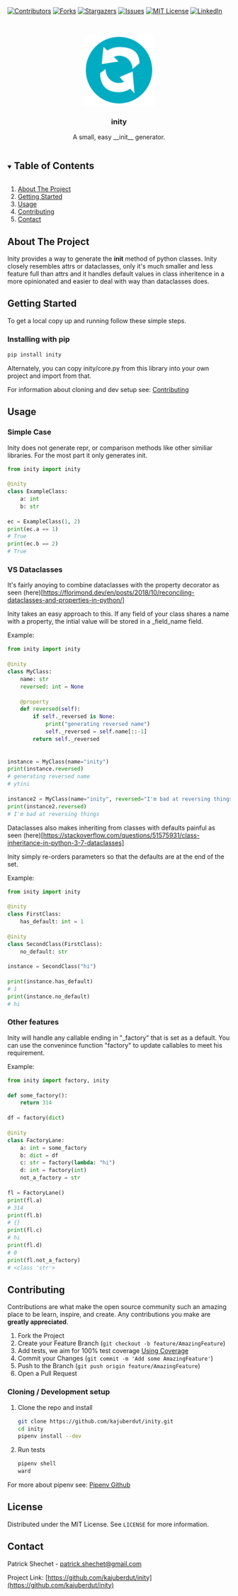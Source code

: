 <!--
*** Thanks for checking out the Best-README-Template. If you have a suggestion
*** that would make this better, please fork the repo and create a pull request
*** or simply open an issue with the tag "enhancement".
*** Thanks again! Now go create something AMAZING! :D
***
***
***
*** To avoid retyping too much info. Do a search and replace for the following:
*** kajuberdut, inity, twitter_handle, patrick.shechet@gmail.com, inity, String functions in pure Python
-->



<!-- PROJECT SHIELDS -->
<!--
*** I'm using markdown "reference style" links for readability.
*** Reference links are enclosed in brackets [ ] instead of parentheses ( ).
*** See the bottom of this document for the declaration of the reference variables
*** for contributors-url, forks-url, etc. This is an optional, concise syntax you may use.
*** https://www.markdownguide.org/basic-syntax/#reference-style-links
-->
[![Contributors][contributors-shield]][contributors-url]
[![Forks][forks-shield]][forks-url]
[![Stargazers][stars-shield]][stars-url]
[![Issues][issues-shield]][issues-url]
[![MIT License][license-shield]][license-url]
[![LinkedIn][linkedin-shield]][linkedin-url]



<!-- PROJECT LOGO -->
<br />
<p align="center">
  <a href="https://github.com/kajuberdut/inity">
    <img src="https://raw.githubusercontent.com/kajuberdut/inity/main/images/icon.svg" alt="icon" width="160" height="160">
  </a>

  <h3 align="center">inity</h3>

  <p align="center">
    A small, easy __init__ generator.
  </p>
</p>



<!-- TABLE OF CONTENTS -->
<details open="open">
  <summary><h2 style="display: inline-block">Table of Contents</h2></summary>
  <ol>
    <li>
      <a href="#about-the-project">About The Project</a>
    </li>
    <li>
      <a href="#getting-started">Getting Started</a>
    </li>
    <li><a href="#usage">Usage</a>
    </li>
    <li><a href="#contributing">Contributing</a></li>
    <!-- <li><a href="#license">License</a></li> -->
    <li><a href="#contact">Contact</a></li>
  </ol>
</details>



<!-- ABOUT THE PROJECT -->
## About The Project

Inity provides a way to generate the __init__ method of python classes. Inity closely resembles attrs or dataclasses, only it's much smaller and less feature full than attrs and it handles default values in class inheritence in a more opinionated and easier to deal with way than dataclasses does.


<!-- GETTING STARTED -->
## Getting Started

To get a local copy up and running follow these simple steps.

### Installing with pip

  ```sh
  pip install inity
  ```

  Alternately, you can copy inity/core.py from this library into your own project and import from that.

For information about cloning and dev setup see: [Contributing](#Contributing)


<!-- USAGE EXAMPLES -->
## Usage

### Simple Case
Inity does not generate repr, or comparison methods like other similiar libraries. For the most part it only generates init.

```python
from inity import inity

@inity
class ExampleClass:
    a: int
    b: str

ec = ExampleClass(1, 2)
print(ec.a == 1)
# True
print(ec.b == 2)
# True

```

### VS Dataclasses
It's fairly anoying to combine dataclasses with the property decorator as seen (here)[https://florimond.dev/en/posts/2018/10/reconciling-dataclasses-and-properties-in-python/]

Inity takes an easy approach to this. If any field of your class shares a name with a property, the intial value will be stored in a _field_name field.

Example:
```python
from inity import inity

@inity
class MyClass:
    name: str
    reversed: int = None

    @property
    def reversed(self):
        if self._reversed is None:
            print("generating reversed name")
            self._reversed = self.name[::-1]
        return self._reversed

 
instance = MyClass(name="inity")
print(instance.reversed)
# generating reversed name
# ytini

instance2 = MyClass(name="inity", reversed="I'm bad at reversing things")
print(instance2.reversed)
# I'm bad at reversing things
```


Dataclasses also makes inheriting from classes with defaults painful as seen (here)[https://stackoverflow.com/questions/51575931/class-inheritance-in-python-3-7-dataclasses]

Inity simply re-orders parameters so that the defaults are at the end of the set.

Example:
```python
from inity import inity

@inity
class FirstClass:
    has_default: int = 1

@inity
class SecondClass(FirstClass):
    no_default: str
    
instance = SecondClass("hi")

print(instance.has_default)
# 1
print(instance.no_default)
# hi

```

### Other features
Inity will handle any callable ending in "_factory" that is set as a default. You can use the convenince function "factory" to update callables to meet his requirement.

Example:
```python
from inity import factory, inity

def some_factory():
    return 314

df = factory(dict)

@inity
class FactoryLane:
    a: int = some_factory
    b: dict = df
    c: str = factory(lambda: "hi")
    d: int = factory(int)
    not_a_factory = str

fl = FactoryLane()
print(fl.a)
# 314
print(fl.b)
# {}
print(fl.c)
# hi
print(fl.d)
# 0
print(fl.not_a_factory)
# <class 'str'>

```

<!-- CONTRIBUTING -->
## Contributing

Contributions are what make the open source community such an amazing place to be learn, inspire, and create. Any contributions you make are **greatly appreciated**.

1. Fork the Project
2. Create your Feature Branch (`git checkout -b feature/AmazingFeature`)
3. Add tests, we aim for 100% test coverage [Using Coverage](https://coverage.readthedocs.io/en/coverage-5.3.1/#using-coverage-py)
4. Commit your Changes (`git commit -m 'Add some AmazingFeature'`)
5. Push to the Branch (`git push origin feature/AmazingFeature`)
6. Open a Pull Request

### Cloning / Development setup
1. Clone the repo and install
    ```sh
    git clone https://github.com/kajuberdut/inity.git
    cd inity
    pipenv install --dev
    ```
2. Run tests
    ```sh
    pipenv shell
    ward
    ```
  For more about pipenv see: [Pipenv Github](https://github.com/pypa/pipenv)



<!-- LICENSE -->
## License

Distributed under the MIT License. See `LICENSE` for more information.


<!-- CONTACT -->
## Contact

Patrick Shechet - patrick.shechet@gmail.com

Project Link: [https://github.com/kajuberdut/inity](https://github.com/kajuberdut/inity)




<!-- MARKDOWN LINKS & IMAGES -->
<!-- https://www.markdownguide.org/basic-syntax/#reference-style-links -->
[contributors-shield]: https://img.shields.io/github/contributors/kajuberdut/inity.svg?style=for-the-badge
[contributors-url]: https://github.com/kajuberdut/inity/graphs/contributors
[forks-shield]: https://img.shields.io/github/forks/kajuberdut/inity.svg?style=for-the-badge
[forks-url]: https://github.com/kajuberdut/inity/network/members
[stars-shield]: https://img.shields.io/github/stars/kajuberdut/inity.svg?style=for-the-badge
[stars-url]: https://github.com/kajuberdut/inity/stargazers
[issues-shield]: https://img.shields.io/github/issues/kajuberdut/inity.svg?style=for-the-badge
[issues-url]: https://github.com/kajuberdut/inity/issues
[license-shield]: https://img.shields.io/badge/License-MIT-orange.svg?style=for-the-badge
[license-url]: https://github.com/kajuberdut/inity/blob/main/LICENSE
[linkedin-shield]: https://img.shields.io/badge/-LinkedIn-black.svg?style=for-the-badge&logo=linkedin&colorB=555
[linkedin-url]: https://www.linkedin.com/in/patrick-shechet
